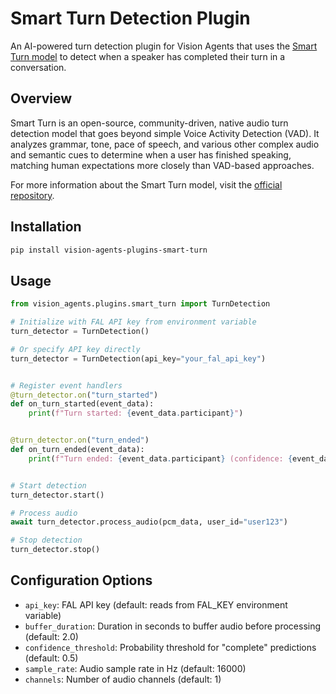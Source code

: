 # Smart Turn Detection Plugin

An AI-powered turn detection plugin for Vision Agents that uses the [Smart Turn model](https://github.com/pipecat-ai/smart-turn) to detect when a speaker has completed their turn in a conversation.

## Overview

Smart Turn is an open-source, community-driven, native audio turn detection model that goes beyond simple Voice Activity Detection (VAD). It analyzes grammar, tone, pace of speech, and various other complex audio and semantic cues to determine when a user has finished speaking, matching human expectations more closely than VAD-based approaches.

For more information about the Smart Turn model, visit the [official repository](https://github.com/pipecat-ai/smart-turn).

## Installation

```bash
pip install vision-agents-plugins-smart-turn
```

## Usage

```python
from vision_agents.plugins.smart_turn import TurnDetection

# Initialize with FAL API key from environment variable
turn_detector = TurnDetection()

# Or specify API key directly
turn_detector = TurnDetection(api_key="your_fal_api_key")


# Register event handlers
@turn_detector.on("turn_started")
def on_turn_started(event_data):
    print(f"Turn started: {event_data.participant}")


@turn_detector.on("turn_ended")
def on_turn_ended(event_data):
    print(f"Turn ended: {event_data.participant} (confidence: {event_data.confidence:.3f})")


# Start detection
turn_detector.start()

# Process audio
await turn_detector.process_audio(pcm_data, user_id="user123")

# Stop detection
turn_detector.stop()
```

## Configuration Options

- `api_key`: FAL API key (default: reads from FAL_KEY environment variable)
- `buffer_duration`: Duration in seconds to buffer audio before processing (default: 2.0)
- `confidence_threshold`: Probability threshold for "complete" predictions (default: 0.5)
- `sample_rate`: Audio sample rate in Hz (default: 16000)
- `channels`: Number of audio channels (default: 1)
